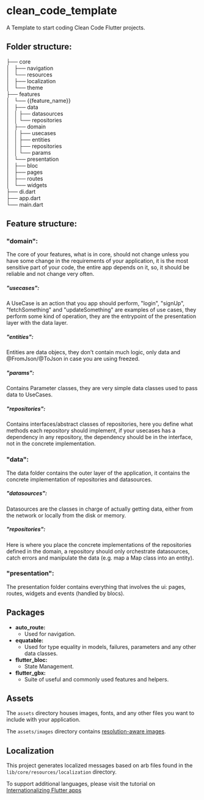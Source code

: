 # clean_code_template

A Template to start coding Clean Code Flutter projects.

## Folder structure:
├── core   
│   ├── navigation  
│   └── resources  
│       ├── localization  
│       └── theme  
├── features  
│   └── {{feature_name}}  
│       ├── data  
│       │   ├── datasources  
│       │   └── repositories  
│       ├── domain  
│       │   ├── usecases  
│       │   ├── entities  
│       │   ├── repositories  
│       │   └── params  
│       └── presentation  
│           ├── bloc  
│           ├── pages  
│           ├── routes  
│           └── widgets  
├── di.dart  
├── app.dart  
└── main.dart  

## Feature structure:
### "domain":
The core of your features, what is in core, should not change unless you have some change in the requirements of your application, it is the most sensitive part of your code, the entire app depends on it, so, it should be reliable and not change very often.
##### "usecases":
A UseCase is an action that you app should perform, "login", "signUp", "fetchSomething" and "updateSomething" are examples of use cases, they perform some kind of operation, they are the entrypoint of the presentation layer with the data layer.
##### "entities":
Entities are data objecs, they don't contain much logic, only data and @FromJson/@ToJson in case you are using freezed.
##### "params":
Contains Parameter classes, they are very simple data classes used to pass data to UseCases.
##### "repositories":
Contains interfaces/abstract classes of repositories, here you define what methods each repository should implement, if your usecases has a dependency in any repository, the dependency should be in the interface, not in the concrete implementation.

### "data":
The data folder contains the outer layer of the application, it contains the concrete implementation of repositories and datasources.
##### "datasources":
Datasources are the classes in charge of actually getting data, either from the network or locally from the disk or memory.
##### "repositories":
Here is where you place the concrete implementations of the repositories defined in the domain, a repository should only orchestrate datasources, catch errors and manipulate the data (e.g. map a Map class into an entity). 

### "presentation":
The presentation folder contains everything that involves the ui: pages, routes, widgets and events (handled by blocs).

## Packages
- **auto_route:**
    - Used for navigation.
- **equatable:**
    - Used for type equality in models, failures, parameters and any other data classes.
- **flutter_bloc:**
    - State Management.
- **flutter_gbx:**
    - Suite of useful and commonly used features and helpers.

## Assets

The `assets` directory houses images, fonts, and any other files you want to
include with your application.

The `assets/images` directory contains [resolution-aware
images](https://flutter.dev/docs/development/ui/assets-and-images#resolution-aware).

## Localization

This project generates localized messages based on arb files found in
the `lib/core/resources/localization` directory.

To support additional languages, please visit the tutorial on
[Internationalizing Flutter
apps](https://flutter.dev/docs/development/accessibility-and-localization/internationalization)
